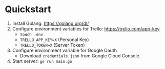 # Quickstart

1. Install Golang: https://golang.org/dl/
2. Configure environment variables for Trello: https://trello.com/app-key
    * `touch .env`
    * `TRELLO_APP_KEY=X` (Personal Key)
    * `TRELLO_TOKEN=X` (Server Token)
3. Configure environment variable for Google Oauth
    * Download `credentials.json` from Google Cloud Console.
3. Start server: `go run main.go`
